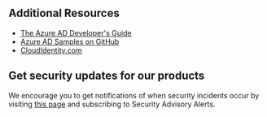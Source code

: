 ## Additional Resources
* [The Azure AD Developer's Guide](../articles/active-directory/develop/active-directory-developers-guide.md)
* [Azure AD Samples on GitHub](https://github.com/Azure-Samples/?utf8=%E2%9C%93&query=active-directory)
* [CloudIdentity.com](http://cloudidentity.com)

## Get security updates for our products
We encourage you to get notifications of when security incidents occur by visiting [this page](https://technet.microsoft.com/security/dd252948) and subscribing to Security Advisory Alerts.

